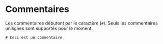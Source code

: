 # Commentaires

Les commentaires débutent par le caractère (`#`). Seuls les commentaires unilignes sont supportés pour le moment.

```crystal
# Ceci est un commentaire
```

